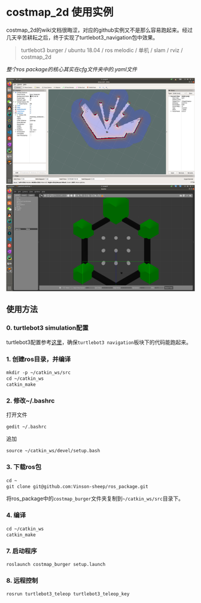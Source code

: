 # costmap_2d 使用实例
costmap_2d的wiki文档很晦涩，对应的github实例又不是那么容易跑起来。经过几天辛苦耕耘之后，终于实现了turtlebot3_navigation包中效果。
> turtlebot3 burger / ubuntu 18.04 / ros melodic / 单机 / slam / rviz / costmap_2d

*整个ros package的核心其实在cfg文件夹中的.yaml文件*

![](1.png)
![](2.png)

## 使用方法
### 0. turtlebot3 simulation配置
turtlebot3配置参考[这里](https://emanual.robotis.com/docs/en/platform/turtlebot3/overview/)，确保`turtlebot3 navigation`板块下的代码能跑起来。

### 1. 创建ros目录，并编译
```
mkdir -p ~/catkin_ws/src
cd ~/catkin_ws
catkin_make
```
### 2. 修改~/.bashrc
打开文件
```
gedit ~/.bashrc
```
追加
```
source ~/catkin_ws/devel/setup.bash
```
### 3. 下载ros包
```
cd ~
git clone git@github.com:Vinson-sheep/ros_package.git
```
将ros_package中的`costmap_burger`文件夹复制到`~/catkin_ws/src`目录下。

### 4. 编译
```
cd ~/catkin_ws
catkin_make
```

### 7. 启动程序
```
roslaunch costmap_burger setup.launch
```

### 8. 远程控制
```
rosrun turtlebot3_teleop turtlebot3_teleop_key
```